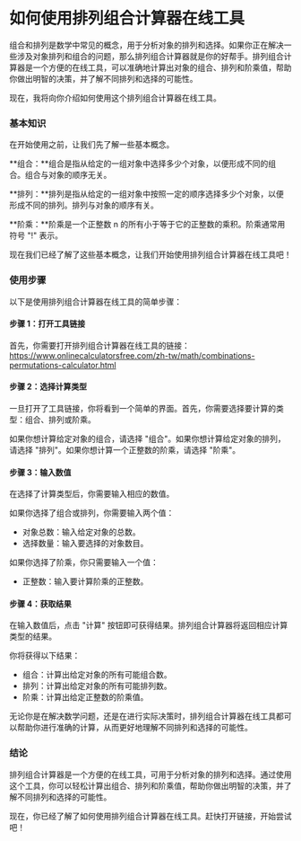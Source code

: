 如何使用排列组合计算器在线工具
===============

组合和排列是数学中常见的概念，用于分析对象的排列和选择。如果你正在解决一些涉及对象排列和组合的问题，那么排列组合计算器就是你的好帮手。排列组合计算器是一个方便的在线工具，可以准确地计算出对象的组合、排列和阶乘值，帮助你做出明智的决策，并了解不同排列和选择的可能性。

现在，我将向你介绍如何使用这个排列组合计算器在线工具。

### 基本知识

在开始使用之前，让我们先了解一些基本概念。

**组合：**组合是指从给定的一组对象中选择多少个对象，以便形成不同的组合。组合与对象的顺序无关。

**排列：**排列是指从给定的一组对象中按照一定的顺序选择多少个对象，以便形成不同的排列。排列与对象的顺序有关。

**阶乘：**阶乘是一个正整数 n 的所有小于等于它的正整数的乘积。阶乘通常用符号 "!" 表示。

现在我们已经了解了这些基本概念，让我们开始使用排列组合计算器在线工具吧！

### 使用步骤

以下是使用排列组合计算器在线工具的简单步骤：

#### 步骤 1：打开工具链接

首先，你需要打开排列组合计算器在线工具的链接：<https://www.onlinecalculatorsfree.com/zh-tw/math/combinations-permutations-calculator.html>

#### 步骤 2：选择计算类型

一旦打开了工具链接，你将看到一个简单的界面。首先，你需要选择要计算的类型：组合、排列或阶乘。

如果你想计算给定对象的组合，请选择 "组合"。如果你想计算给定对象的排列，请选择 "排列"。如果你想计算一个正整数的阶乘，请选择 "阶乘"。

#### 步骤 3：输入数值

在选择了计算类型后，你需要输入相应的数值。

如果你选择了组合或排列，你需要输入两个值：

- 对象总数：输入给定对象的总数。
- 选择数量：输入要选择的对象数目。

如果你选择了阶乘，你只需要输入一个值：

- 正整数：输入要计算阶乘的正整数。

#### 步骤 4：获取结果

在输入数值后，点击 "计算" 按钮即可获得结果。排列组合计算器将返回相应计算类型的结果。

你将获得以下结果：

- 组合：计算出给定对象的所有可能组合数。
- 排列：计算出给定对象的所有可能排列数。
- 阶乘：计算出给定正整数的阶乘值。

无论你是在解决数学问题，还是在进行实际决策时，排列组合计算器在线工具都可以帮助你进行准确的计算，从而更好地理解不同排列和选择的可能性。

### 结论

排列组合计算器是一个方便的在线工具，可用于分析对象的排列和选择。通过使用这个工具，你可以轻松计算出组合、排列和阶乘值，帮助你做出明智的决策，并了解不同排列和选择的可能性。

现在，你已经了解了如何使用排列组合计算器在线工具。赶快打开链接，开始尝试吧！